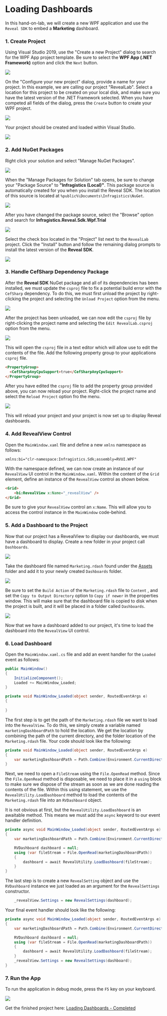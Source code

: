 ﻿# Loading Dashboards
In this hand-on-lab, we will create a new WPF application and use the `Reveal SDK` to embed a **Marketing** dashboard.

### 1. Create Project
Using Visual Studio 2019, use the "Create a new Project" dialog to search for the WPF App project template. Be sure to select the **WPF App (.NET Framework)** option and click the `Next` button.

![](images/vs-file-new.png)

On the "Configure your new project" dialog, provide a name for your project. In this example, we are calling our project "RevealLab". Select a location for this project to be created on your local disk, and make sure you have the latest version of the .NET Framework selected. When you have competed all fields of the dialog, press the `Create` button to create your WPF project.

![](images/vs-file-new-name.png)

Your project should be created and loaded within Visual Studio.

![](images/vs-file-new-created.png)

### 2. Add NuGet Packages
Right click your solution and select "Manage NuGet Packages".

![](images/nuget-manage.png)

When the "Manage Packages for Solution" tab opens, be sure to change your "Package Source" to **"Infragistics (Local)"**. This package source is automatically created for you when you install the Reveal SDK. The location of this source is located at `%public%\Documents\Infragistics\NuGet`.

![](images/nuget-source.png)

After you have changed the package source, select the "Browse" option and search for **Infragistics.Reveal.Sdk.Wpf.Trial**

![](images/nuget-search.png)

Select the check box located in the "Project" list next to the `RevealLab` project. Click the "Install" button and follow the remaining dialog prompts to install the latest version of the **Reveal SDK**.

![](images/nuget-install.png)

### 3. Handle CefSharp Dependency Package
After the **Reveal SDK** NuGet package and all of its dependencies has been installed, we must update the `csproj` file to fix a potential build error with the `CefSharp` dependency. To do this, we must first unload the project by right-clicking the project and selecting the `Unload Project` option from the menu.

![](images/project-unload.png)

After the project has been unloaded, we can now edit the `csproj` file by right-clicking the project name and selecting the `Edit RevealLab.csproj` option from the menu.

![](images/project-edit.png)

This will open the `csproj` file in a text editor which will allow use to edit the contents of the file. Add the following property group to your applications `csproj` file.

```html
<PropertyGroup>
  <CefSharpAnyCpuSupport>true</CefSharpAnyCpuSupport>
</PropertyGroup>
```

After you have edited the `csproj` file to add the property group provided above, you can now reload your project. Right-click the project name and select the `Reload Project` option fro the menu.

![](images/project-reload.png)

This will reload your project and your project is now set up to display Reveal dashboards.

### 4. Add RevealView Control
Open the `MainWindow.xaml` file and define a new `xmlns` namespace as follows:

```
xmlns:bi="clr-namespace:Infragistics.Sdk;assembly=RVUI.WPF"
```

With the namespace defined, we can now create an instance of our `RevealView` UI control in the `MainWindow.xaml`. Within the content of the `Grid` element, define an instance of the `RevealView` control as shown below.

```html
<Grid>
    <bi:RevealView x:Name="_revealView" />
</Grid>
```
Be sure to give your `RevealView` control an `x:Name`. This will allow you to access the control instance in the `MainWindow` code-behind.

### 5. Add a Dashboard to the Project
Now that our project has a RevealView to display our dashboards, we must have a dashboard to display. Create a new folder in your project call `Dashboards`.

![](images/folder-add-dashboards.png)

Take the dashboard file named `Marketing.rdash` found under the <a href="https://github.com/RevealBi/RevealRoadshow-2020/tree/master/HandsOnLab/Assets" target="_blank">Assets</a> folder and add it to your newly created `Dashboards` folder.

![](images/add-dashboard-marketing.png)

Be sure to set the `Build Action` of the `Marketing.rdash` file to `Content` , and set the `Copy to Output Directory` option to `Copy if newer` in the properties window. This will make sure that the dashboard file is copied to disk when the project is built, and it will be placed in a folder called `Dashboards`.

![](images/dashboard-marketing-properties.png)

Now that we have a dashboard added to our project, it's time to load the dashboard into the `RevealView` UI control.

### 6. Load Dashboard
Open the `MainWindow.xaml.cs` file and add an event handler for the `Loaded` event as follows:

```csharp
public MainWindow()
{
    InitializeComponent();
    Loaded += MainWindow_Loaded;
}

private void MainWindow_Loaded(object sender, RoutedEventArgs e)
{
    
}
```
The first step is to get the path of the `Marketing.rdash` file we want to load into the `RevealView`. To do this, we simply create a variable named `marketingDashboardPath` to hold the location. We get the location by combining the path of the current directory, and the folder location of the `Marketing.rdash` file.  Your code should look like the following:

```csharp
private void MainWindow_Loaded(object sender, RoutedEventArgs e)
{
    var marketingDashboardPath = Path.Combine(Environment.CurrentDirectory, "Dashboards/Marketing.rdash");
}
```

Next, we need to open a `FileStream` using the `File.OpenRead` method. Since the `File.OpenRead` method is disposable, we need to place it in a `using` block to make sure we dispose of the stream as soon as we are done reading the contents of the file. Within this using statement, we use the `RevealUtility.LoadDashboard` method to load the contents of the `Marketing.rdash` file into an `RVDashboard` object.

It is not obvious at first, but the `RevealUtility.LoadDashboard` is an awaitable method. This means we must add the `async` keyword to our event handler definition.

```csharp
private async void MainWindow_Loaded(object sender, RoutedEventArgs e)
{            
    var marketingDashboardPath = Path.Combine(Environment.CurrentDirectory, "Dashboards/Marketing.rdash");

    RVDashboard dashboard = null;
    using (var fileStream = File.OpenRead(marketingDashboardPath))
    {
        dashboard = await RevealUtility.LoadDashboard(fileStream);
    }
}
```

The last step is to create a new `RevealSetting` object and use the `RVDashboard` instance we just loaded as an argument for the `RevealSettings` constructor.

```csharp
    _revealView.Settings = new RevealSettings(dashboard);
```

Your final event handler should look like the following:

```csharp
private async void MainWindow_Loaded(object sender, RoutedEventArgs e)
{            
    var marketingDashboardPath = Path.Combine(Environment.CurrentDirectory, "Dashboards/Marketing.rdash");

    RVDashboard dashboard = null;
    using (var fileStream = File.OpenRead(marketingDashboardPath))
    {
        dashboard = await RevealUtility.LoadDashboard(fileStream);
    }
    _revealView.Settings = new RevealSettings(dashboard);
}
```

### 7. Run the App
To run the application in debug mode, press the `F5` key on your keyboard.

![](images/dashboard-marketing-running.png)

Get the finished project here: [Loading Dashboards - Completed](https://github.com/RevealBi/RevealRoadshow-2020/tree/master/HandsOnLab/Samples/Samples-After/01-LoadDashboard)